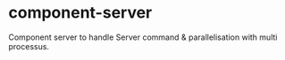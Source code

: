# component-server
Component server to handle Server command &amp; parallelisation with multi processus.

